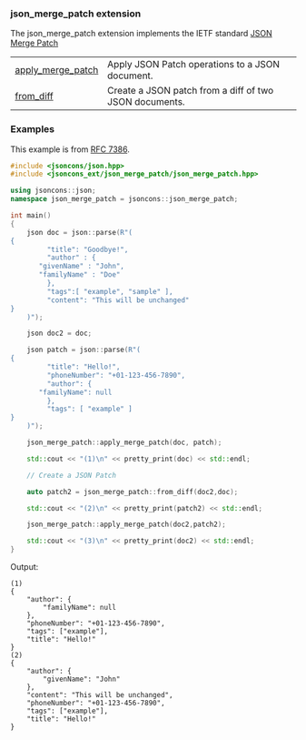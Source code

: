 ### json_merge_patch extension

The json_merge_patch extension implements the IETF standard [JSON Merge Patch](https://datatracker.ietf.org/doc/html/rfc7386)

<table border="0">
  <tr>
    <td><a href="apply_merge_patch.md">apply_merge_patch</a></td>
    <td>Apply JSON Patch operations to a JSON document.</td> 
  </tr>
  <tr>
    <td><a href="from_diff.md">from_diff</a></td>
    <td>Create a JSON patch from a diff of two JSON documents.</td> 
  </tr>
</table>

### Examples

This example is from [RFC 7386](https://datatracker.ietf.org/doc/html/rfc7386#section-3).

```c++
#include <jsoncons/json.hpp>
#include <jsoncons_ext/json_merge_patch/json_merge_patch.hpp>

using jsoncons::json;
namespace json_merge_patch = jsoncons::json_merge_patch;

int main()
{
    json doc = json::parse(R"(
{
         "title": "Goodbye!",
         "author" : {
       "givenName" : "John",
       "familyName" : "Doe"
         },
         "tags":[ "example", "sample" ],
         "content": "This will be unchanged"
}
    )");

    json doc2 = doc;

    json patch = json::parse(R"(
{
         "title": "Hello!",
         "phoneNumber": "+01-123-456-7890",
         "author": {
       "familyName": null
         },
         "tags": [ "example" ]
}
    )");

    json_merge_patch::apply_merge_patch(doc, patch);

    std::cout << "(1)\n" << pretty_print(doc) << std::endl;

    // Create a JSON Patch

    auto patch2 = json_merge_patch::from_diff(doc2,doc);

    std::cout << "(2)\n" << pretty_print(patch2) << std::endl;

    json_merge_patch::apply_merge_patch(doc2,patch2);

    std::cout << "(3)\n" << pretty_print(doc2) << std::endl;
}
```
Output:
```
(1)
{
    "author": {
        "familyName": null
    },
    "phoneNumber": "+01-123-456-7890",
    "tags": ["example"],
    "title": "Hello!"
}
(2)
{
    "author": {
        "givenName": "John"
    },
    "content": "This will be unchanged",
    "phoneNumber": "+01-123-456-7890",
    "tags": ["example"],
    "title": "Hello!"
}
```


